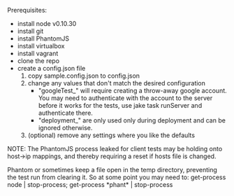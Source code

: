 Prerequisites:

* install node v0.10.30
* install git
* install PhantomJS
* install virtualbox
* install vagrant
* clone the repo
* create a config.json file
    1.  copy sample.config.json to config.json
    2.  change any values that don't match the desired configuration
        * "googleTest_" will require creating a throw-away google account.  You may need to authenticate with the account to the 
        server before it works for the tests, use jake task runServer and authenticate there.
        * "deployment_" are only used only during deployment and can be ignored otherwise.
    3.  (optional) remove any settings where you like the defaults

NOTE: 
The PhantomJS process leaked for client tests may be holding onto host->ip mappings, and thereby requiring a reset if hosts file is changed.  

Phantom or sometimes keep a file open in the temp directory, preventing the test run from clearing it.
So at some point you may need to: get-process node | stop-process; get-process \*phant\* | stop-process
